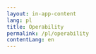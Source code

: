 ```yaml
---
layout: in-app-content
lang: pl
title: Operability
permalink: /pl/operability
contentLang: en
---
```

